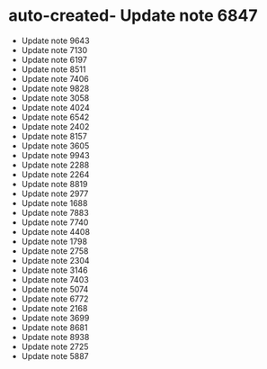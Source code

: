 # auto-created- Update note 6847
- Update note 9643
- Update note 7130
- Update note 6197
- Update note 8511
- Update note 7406
- Update note 9828
- Update note 3058
- Update note 4024
- Update note 6542
- Update note 2402
- Update note 8157
- Update note 3605
- Update note 9943
- Update note 2288
- Update note 2264
- Update note 8819
- Update note 2977
- Update note 1688
- Update note 7883
- Update note 7740
- Update note 4408
- Update note 1798
- Update note 2758
- Update note 2304
- Update note 3146
- Update note 7403
- Update note 5074
- Update note 6772
- Update note 2168
- Update note 3699
- Update note 8681
- Update note 8938
- Update note 2725
- Update note 5887
